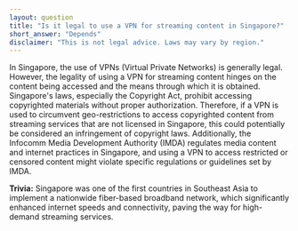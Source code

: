 ```yaml
---
layout: question
title: "Is it legal to use a VPN for streaming content in Singapore?"
short_answer: "Depends"
disclaimer: "This is not legal advice. Laws may vary by region."
---
```


In Singapore, the use of VPNs (Virtual Private Networks) is generally legal. However, the legality of using a VPN for streaming content hinges on the content being accessed and the means through which it is obtained. Singapore's laws, especially the Copyright Act, prohibit accessing copyrighted materials without proper authorization. Therefore, if a VPN is used to circumvent geo-restrictions to access copyrighted content from streaming services that are not licensed in Singapore, this could potentially be considered an infringement of copyright laws. Additionally, the Infocomm Media Development Authority (IMDA) regulates media content and internet practices in Singapore, and using a VPN to access restricted or censored content might violate specific regulations or guidelines set by IMDA.

**Trivia:** Singapore was one of the first countries in Southeast Asia to implement a nationwide fiber-based broadband network, which significantly enhanced internet speeds and connectivity, paving the way for high-demand streaming services.
